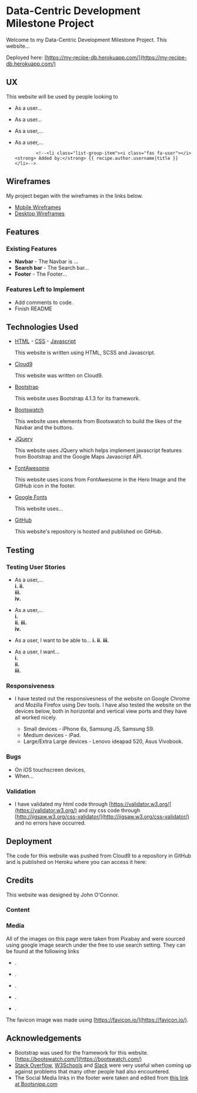 # Data-Centric Development Milestone Project

Welcome to my Data-Centric Development Milestone Project. This website...  

Deployed here: [https://my-recipe-db.herokuapp.com/](https://my-recipe-db.herokuapp.com/)

## UX
This website will be used by people looking to
  * As a user...     
  * As a user...
  * As a user,...
  * As a user,...    

                <!--<li class="list-group-item"><i class="fas fa-user"></i><strong> Added by:</strong> {{ recipe.author.username|title }}</li>-->


## Wireframes
My project began with the wireframes in the links below.


 * [Mobile Wireframes]()
 * [Desktop Wireframes]()


## Features

### Existing Features

  *   **Navbar** - The Navbar is ...
  *   **Search bar** - The Search bar...
  *   **Footer** - The Footer...

### Features Left to Implement

  * Add comments to code. 
  * Finish README

## Technologies Used
* [HTML](https://www.w3schools.com/html/html5_intro.asp) - [CSS](https://www.w3schools.com/css/) - [Javascript](https://www.w3schools.com/js/)

    This website is written using HTML, SCSS and Javascript.

* [Cloud9](https://c9.io/login)

    This website was written on Cloud9. 

* [Bootstrap](https://getbootstrap.com/docs/4.3/getting-started/introduction/)

    This website uses Bootstrap 4.1.3 for its framework. 

* [Bootswatch](https://bootswatch.com/)

    This website uses elements from Bootswatch to build the likes of the Navbar and the buttons.

* [JQuery](https://jquery.com/)

    This website uses JQuery which helps implement javascript features from Bootstrap and the Google Maps Javascript API. 
    

* [FontAwesome](https://fontawesome.com/)

    This website uses icons from FontAwesome in the Hero Image and the GitHub icon in the footer.

* [Google Fonts](https://fonts.googleapis.com/css?family=Muli:400,700i|Poppins:400,400i)

    This website uses...

* [GitHub](https://github.com)

    This website's repository is hosted and published on GitHub. 

## Testing

### Testing User Stories

  * As a user,...  
    **i.** 
    **ii.**   
    **iii.**  
    **iv.** 

  * As a user,...  
    **i.**   
    **ii.** 
    **iii.**    
    **iv.**   

  * As a user, I want to be able to...
    **i.** 
    **ii.** 
    **iii.**   

  * As a user, I want...  
    **i.**   
    **ii.**  
    **iii.**

### Responsiveness
  * I have tested out the responsivesness of the website on Google Chrome and Mozilla Firefox using Dev tools. I have also tested the website on the devices below, both in horizontal and vertical view ports and they have all worked nicely.
   
    * Small devices - iPhone 6s, Samsung J5, Samsung S9. 
    * Medium devices - iPad. 
    * Large/Extra Large devices - Lenovo ideapad 520, Asus Vivobook.  

### Bugs
  * On iOS touchscreen devices, 
  * When...

### Validation

  * I have validated my html code through [https://validator.w3.org/](https://validator.w3.org/) and my css code through [http://jigsaw.w3.org/css-validator/](http://jigsaw.w3.org/css-validator/) and no errors have occurred.

## Deployment
The code for this website was pushed from Cloud9 to a repository in GitHub and is published on Heroku where you can access it here:
[]()



## Credits
This website was designed by John O'Connor. 

### Content

### Media 
  All of the images on this page were taken from Pixabay and were sourced using google image search under the free to use search setting. They can be found at the following links  
  
   - []().   

   - []().  
   
   - []().   
   
   - []().   
   
   - []().  

  The favicon image was made using [https://favicon.io/](https://favicon.io/).


## Acknowledgements

  * Bootstrap was used for the framework for this website. [https://bootswatch.com/](https://bootswatch.com/)
  * [Stack Overflow](https://stackoverflow.com/), [W3Schools](https://www.w3schools.com/) and [Slack](https://slack.com/) were very useful when coming up against problems that many other people had also encountered.
  * The Social Media links in the footer were taken and edited from [this link at Bootsnipp.com](https://bootsnipp.com/snippets/84kpo)

